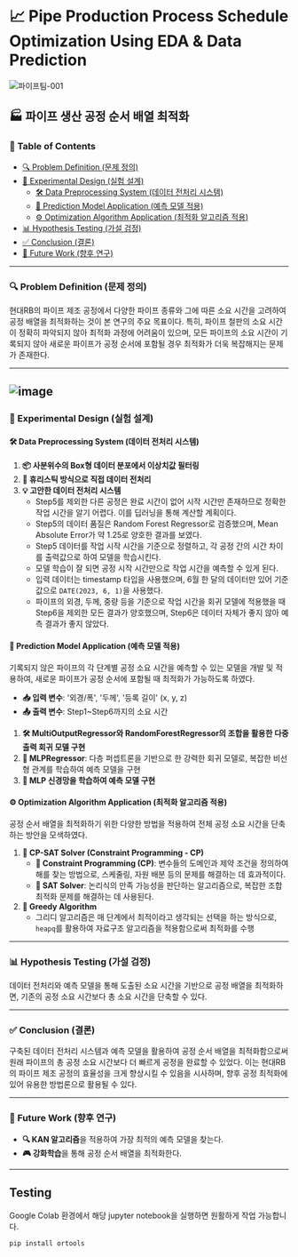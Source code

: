 # 📈 Pipe Production Process Schedule Optimization Using EDA & Data Prediction
![파이프팀-001](https://github.com/user-attachments/assets/6aac5eed-a806-40ae-b962-8ec92ed0d23b)

## 🏭 파이프 생산 공정 순서 배열 최적화

### 📑 Table of Contents
- [🔍 Problem Definition (문제 정의)](#problem-definition-문제-정의)
- [🧪 Experimental Design (실험 설계)](#experimental-design-실험-설계)
  - [🛠️ Data Preprocessing System (데이터 전처리 시스템)](#data-preprocessing-system-데이터-전처리-시스템)
  - [🤖 Prediction Model Application (예측 모델 적용)](#prediction-model-application-예측-모델-적용)
  - [⚙️ Optimization Algorithm Application (최적화 알고리즘 적용)](#optimization-algorithm-application-최적화-알고리즘-적용)
- [📊 Hypothesis Testing (가설 검정)](#hypothesis-testing-가설-검정)
- [✅ Conclusion (결론)](#conclusion-결론)
- [🔮 Future Work (향후 연구)](#future-work-향후-연구)

---

### 🔍 Problem Definition (문제 정의)

현대RB의 파이프 제조 공정에서 다양한 파이프 종류와 그에 따른 소요 시간을 고려하여 공정 배열을 최적화하는 것이 본 연구의 주요 목표이다. 특히, 파이프 철판의 소요 시간이 정확히 파악되지 않아 최적화 과정에 어려움이 있으며, 모든 파이프의 소요 시간이 기록되지 않아 새로운 파이프가 공정 순서에 포함될 경우 최적화가 더욱 복잡해지는 문제가 존재한다.

---
![image](https://github.com/user-attachments/assets/ec9bb665-f860-4855-9f2a-d536eac4c327)
---
### 🧪 Experimental Design (실험 설계)

#### 🛠️ Data Preprocessing System (데이터 전처리 시스템)

1. **📦 사분위수의 Box형 데이터 분포에서 이상치값 필터링**
2. **🔧 휴리스틱 방식으로 직접 데이터 전처리**
3. **💡 고안한 데이터 전처리 시스템**
   - Step5를 제외한 다른 공정은 완료 시간이 없어 시작 시간만 존재하므로 정확한 작업 시간을 알기 어렵다. 이를 딥러닝을 통해 계산할 계획이다.
   - Step5의 데이터 품질은 Random Forest Regressor로 검증했으며, Mean Absolute Error가 약 1.25로 양호한 결과를 보였다.
   - Step5 데이터를 작업 시작 시간을 기준으로 정렬하고, 각 공정 간의 시간 차이를 출력값으로 하여 모델을 학습시킨다.
   - 모델 학습이 잘 되면 공정 시작 시간만으로 작업 시간을 예측할 수 있게 된다.
   - 입력 데이터는 timestamp 타입을 사용했으며, 6월 한 달의 데이터만 있어 기준 값으로 `DATE(2023, 6, 1)`을 사용했다.
   - 파이프의 외경, 두께, 중량 등을 기준으로 작업 시간을 회귀 모델에 적용했을 때 Step6을 제외한 모든 결과가 양호했으며, Step6은 데이터 자체가 좋지 않아 예측 결과가 좋지 않았다.

#### 🤖 Prediction Model Application (예측 모델 적용)

기록되지 않은 파이프의 각 단계별 공정 소요 시간을 예측할 수 있는 모델을 개발 및 적용하여, 새로운 파이프가 공정 순서에 포함될 때 최적화가 가능하도록 하였다.

- **📥 입력 변수**: '외경/폭', '두께', '등록 길이' (x, y, z)
- **📤 출력 변수**: Step1~Step6까지의 소요 시간

1. **🛠️ MultiOutputRegressor와 RandomForestRegressor의 조합을 활용한 다중 출력 회귀 모델 구현**
2. **🧠 MLPRegressor**: 다층 퍼셉트론을 기반으로 한 강력한 회귀 모델로, 복잡한 비선형 관계를 학습하여 예측 모델을 구현
3. **🧩 MLP 신경망을 학습하여 예측 모델 구현**

#### ⚙️ Optimization Algorithm Application (최적화 알고리즘 적용)

공정 순서 배열을 최적화하기 위한 다양한 방법을 적용하여 전체 공정 소요 시간을 단축하는 방안을 모색하였다.

1. **🔧 CP-SAT Solver (Constraint Programming - CP)**
   - **📏 Constraint Programming (CP)**: 변수들의 도메인과 제약 조건을 정의하여 해를 찾는 방법으로, 스케줄링, 자원 배분 등의 문제를 해결하는 데 효과적이다.
   - **🧩 SAT Solver**: 논리식의 만족 가능성을 판단하는 알고리즘으로, 복잡한 조합 최적화 문제를 해결하는 데 사용된다.
2. **🏃 Greedy Algorithm**
   - 그리디 알고리즘은 매 단계에서 최적이라고 생각되는 선택을 하는 방식으로, `heapq`를 활용하여 자료구조 알고리즘을 적용함으로써 최적화를 수행

---

### 📊 Hypothesis Testing (가설 검정)

데이터 전처리와 예측 모델을 통해 도출된 소요 시간을 기반으로 공정 배열을 최적화하면, 기존의 공정 소요 시간보다 총 소요 시간을 단축할 수 있다.

---

### ✅ Conclusion (결론)

구축된 데이터 전처리 시스템과 예측 모델을 활용하여 공정 순서 배열을 최적화함으로써 원래 파이프의 총 공정 소요 시간보다 더 빠르게 공정을 완료할 수 있었다. 이는 현대RB의 파이프 제조 공정의 효율성을 크게 향상시킬 수 있음을 시사하며, 향후 공정 최적화에 있어 유용한 방법론으로 활용될 수 있다.

---

### 🔮 Future Work (향후 연구)

- **🔍 KAN 알고리즘**을 적용하여 가장 최적의 예측 모델을 찾는다.
- **🎮 강화학습**을 통해 공정 순서 배열을 최적화한다.

---

## Testing

Google Colab 환경에서 해당 jupyter notebook을 실행하면 원활하게 작업 가능합니다.

```
pip install ortools
```
